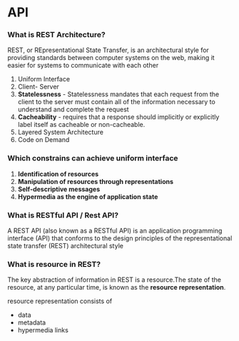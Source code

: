 # API

### What is REST Architecture?

REST, or REpresentational State Transfer, is an architectural style for providing standards between computer systems on the web, making it easier for systems to communicate with each other
1. Uniform Interface
2. Client- Server
3. **Statelessness** - Statelessness mandates that each request from the client to the server must contain all of the information necessary to understand and complete the request
4. **Cacheability** - requires that a response should implicitly or explicitly label itself as cacheable or non-cacheable.
5. Layered System Architecture
6. Code on Demand

### Which constrains can achieve uniform interface

1. **Identification of resources**
2. **Manipulation of resources through representations**
3. **Self-descriptive messages**
4. **Hypermedia as the engine of application state**

### What is RESTful API / Rest API?

A REST API (also known as a RESTful API) is an application programming interface (API) that conforms to the design principles of the representational state transfer (REST) architectural style

### What is resource in REST?

The key abstraction of information in REST is a resource.The state of the resource, at any particular time, is known as the **resource representation**.

resource representation consists of 
* data
* metadata
* hypermedia links
